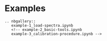 # Examples

```{eval-rst}
.. nbgallery::
   example-1_load-spectra.ipynb
   <!-- example-2_basic-tools.ipynb
   example-3_calibration-procedure.ipynb -->
```
